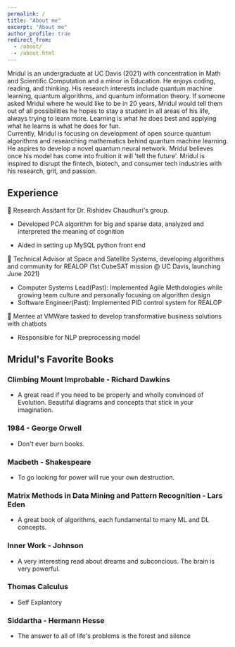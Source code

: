 ```yaml
---
permalink: /
title: "About me"
excerpt: "About me"
author_profile: true
redirect_from: 
  - /about/
  - /about.html
---
```

Mridul is an undergraduate at UC Davis (2021) with concentration in Math and Scientific Computation and a minor in Education. He enjoys coding, reading, and thinking. His research interests include quantum machine learning, quantum algorithms, and quantum information theory. If someone asked Mridul where he would like to be in 20 years, Mridul would tell them out of all possibilities he hopes to stay a student in all areas of his life, always trying to learn more. Learning is what he does best and applying what he learns is what he does for fun.    
Currently, Mridul is focusing on development of open source quantum algorithms and researching mathematics behind quantum machine learning. He aspires to develop a novel quantum neural network. Mridul believes once his model has come into fruition it will 'tell the future'. Mridul is inspired to disrupt the fintech, biotech, and consumer tech industries with his research, grit, and passion. 

## Experience     

🧠 Research Assitant for Dr. Rishidev Chaudhuri's group.     

* Developed PCA algorithm for big and sparse data, analyzed and interpreted the meaning of cognition     

* Aided in setting up MySQL python front end         

📡  Technical Advisor at Space and Satellite Systems, developing algorithms and community for REALOP (1st CubeSAT mission @ UC Davis, launching June 2021)      

* Computer Systems Lead(Past): Implemented Agile Methdologies while growing team culture and personally focusing on algorithm design     
* Software Engineer(Past): Implemented PID control system for REALOP     

🤖 Mentee at VMWare tasked to develop transformative business solutions with chatbots       
* Responsible for NLP preprocessing model     
 
 ## Mridul's Favorite Books
 
### Climbing Mount Improbable - Richard Dawkins     
 * A great read if you need to be properly and wholly convinced of Evolution. Beautiful diagrams and concepts that stick in your imagination.     
### 1984 - George Orwell    
 * Don't ever burn books.    
### Macbeth - Shakespeare    
 * To go looking for power will rue your own destruction.    
### Matrix Methods in Data Mining and Pattern Recognition - Lars Eden     
 * A great book of algorithms, each fundamental to many ML and DL concepts.      
### Inner Work - Johnson     
 * A very interesting read about dreams and subconcious. The brain is very powerful.    
### Thomas Calculus
 * Self Explantory 
### Siddartha - Hermann Hesse
 * The answer to all of life's problems is the forest and silence
 




